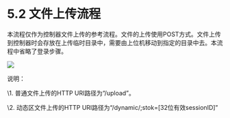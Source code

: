 # 5.2     文件上传流程

本流程仅作为控制器文件上传的参考流程。文件的上传使用POST方式。文件上传到控制器时会存放在上传临时目录中，需要由上位机移动到指定的目录中去。本流程中省略了登录步骤。

![](/img/Upload.png)

说明：

\1.   普通文件上传的HTTP URI路径为“/upload”。

\2.   动态区文件上传的HTTP URI路径为“/dynamic/;stok=[32位有效sessionID]”